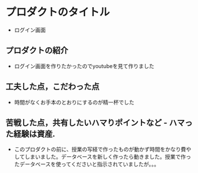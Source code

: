  # プロダクトのタイトル
- ログイン画面
## プロダクトの紹介
- ログイン画面を作りたかったのでyoutubeを見て作りました

## 工夫した点，こだわった点
- 時間がなくお手本のとおりにするのが精一杯でした

## 苦戦した点，共有したいハマりポイントなど - ハマった経験は資産.
- このプロダクトの前に、授業の写経で作ったものが動かず時間をかなり費やしてしまいました。データベースを新しく作ったら動きました。授業で作ったデータベースを使ってくださいと指示されていましたが。。。
